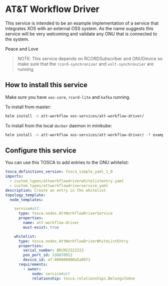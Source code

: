 # AT&T Workflow Driver 

This service is intended to be an example implementation of a service that integrates XOS with an external OSS system.
As the name suggests this service will be very welcoming and validate any ONU that is connected to the system.

Peace and Love

> NOTE: This service depends on RCORDSubscriber and ONUDevice so make sure that the `rcord-synchronizer` and `volt-synchronzier` are running

## How to install this service

Make sure you have `xos-core`, `rcord-lite` and `kafka` running.

To install from master:

```bash
helm install -n att-workflow xos-services/att-workflow-driver/
```

To install from the local `docker` daemon in minikube:

```bash
helm install -n att-workflow xos-services/att-workflow-driver/ -f examples/image-tag-candidate.yaml -f examples/imagePullPolicy-IfNotPresent.yaml
```

## Configure this service

You can use this TOSCA to add entries to the ONU whitelist:

```yaml
tosca_definitions_version: tosca_simple_yaml_1_0
imports:
  - custom_types/attworkflowdriverwhitelistentry.yaml
  - custom_types/attworkflowdriverservice.yaml
description: Create an entry in the whitelist
topology_template:
  node_templates:

    service#att:
      type: tosca.nodes.AttWorkflowDriverService
      properties:
        name: att-workflow-driver
        must-exist: true

    whitelist:
      type: tosca.nodes.AttWorkflowDriverWhiteListEntry
      properties:
        serial_number: BRCM22222222
        pon_port_id: 536870912
        device_id: of:000000000a5a0072
      requirements:
        - owner:
            node: service#att
            relationship: tosca.relationships.BelongsToOne
```
